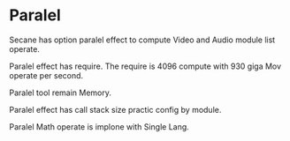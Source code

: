 # Paralel

Secane has option paralel effect to compute
Video and Audio module list operate.

Paralel effect has require.
The require is 4096 compute with 930 giga Mov operate
per second.

Paralel tool remain Memory.

Paralel effect has call stack size practic config by module.

Paralel Math operate is implone with Single Lang.